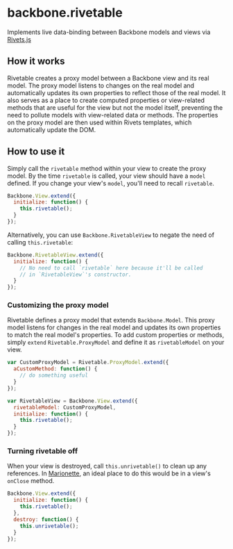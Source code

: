 # backbone.rivetable

Implements live data-binding between Backbone models and views via [Rivets.js](1)

## How it works

Rivetable creates a proxy model between a Backbone view and its real model.
The proxy model listens to changes on the real model and automatically updates
its own properties to reflect those of the real model. It also serves as a
place to create computed properties or view-related methods that are useful for
the view but not the model itself, preventing the need to pollute models with
view-related data or methods. The properties on the proxy model are then used
within Rivets templates, which automatically update the DOM.

## How to use it

Simply call the `rivetable` method within your view to create the proxy model.
By the time `rivetable` is called, your view should have a `model` defined.
If you change your view's `model`, you'll need to recall `rivetable`.

```js
Backbone.View.extend({
  initialize: function() {
    this.rivetable();
  }
});
```

Alternatively, you can use `Backbone.RivetableView` to negate the need of
calling `this.rivetable`:

```js
Backbone.RivetableView.extend({
  initialize: function() {
    // No need to call `rivetable` here because it'll be called
    // in `RivetableView`'s constructor.
  }
});
```

### Customizing the proxy model

Rivetable defines a proxy model that extends `Backbone.Model`. This proxy model
listens for changes in the real model and updates its own properties to match
the real model's properties. To add custom properties or methods, simply `extend`
`Rivetable.ProxyModel` and define it as `rivetableModel` on your view.

```js
var CustomProxyModel = Rivetable.ProxyModel.extend({
  aCustomMethod: function() {
    // do something useful
  }
});

var RivetableView = Backbone.View.extend({
  rivetableModel: CustomProxyModel,
  initialize: function() {
    this.rivetable();
  }
});
```

### Turning rivetable off

When your view is destroyed, call `this.unrivetable()` to clean up any references.
In [Marionette][2], an ideal place to do this would be in a view's `onClose` method.

```js
Backbone.View.extend({
  initialize: function() {
    this.rivetable();
  },
  destroy: function() {
    this.unrivetable();
  }
});
```


[1]: http://rivetsjs.com/
[2]: http://marionettejs.com/
